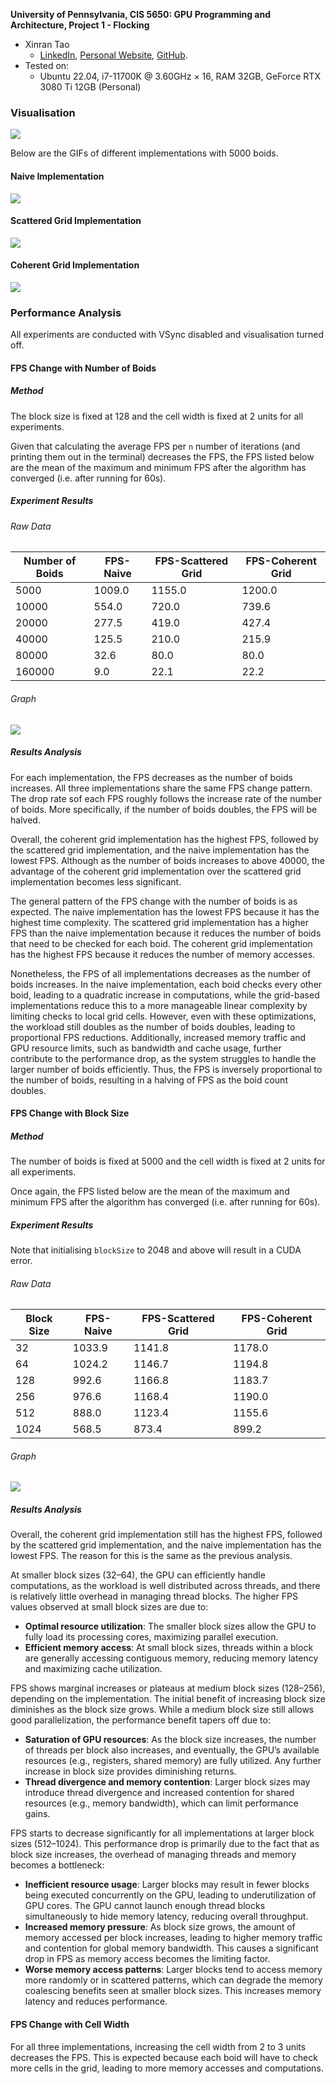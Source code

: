 **University of Pennsylvania, CIS 5650: GPU Programming and Architecture,
Project 1 - Flocking**

* Xinran Tao
  * [LinkedIn](https://www.linkedin.com/in/xinran-tao/), [Personal Website](https://www.xinrantao.com/), [GitHub](https://github.com/theBoilingPoint).
* Tested on: 
  - Ubuntu 22.04, i7-11700K @ 3.60GHz × 16, RAM 32GB, GeForce RTX 3080 Ti 12GB (Personal)

### Visualisation
![](images/coherent_grid_boid.png)

Below are the GIFs of different implementations with 5000 boids.

#### Naive Implementation
![](images/naive.gif)

#### Scattered Grid Implementation
![](images/scattered.gif)

#### Coherent Grid Implementation
![](images/coherent.gif)

### Performance Analysis
All experiments are conducted with VSync disabled and visualisation turned off.

#### FPS Change with Number of Boids

##### Method
The block size is fixed at 128 and the cell width is fixed at 2 units for all experiments.

Given that calculating the average FPS per `n` number of iterations (and printing them out in the terminal) decreases the FPS, the FPS listed below are the mean of the maximum and minimum FPS after the algorithm has converged (i.e. after running for 60s). 

##### Experiment Results

###### Raw Data
| Number of Boids    | FPS-Naive | FPS-Scattered Grid | FPS-Coherent Grid |
| ------------------ | --------- | -------------------| ----------------- |
| 5000               | 1009.0    | 1155.0             | 1200.0            |
| 10000              | 554.0     | 720.0              | 739.6             |
| 20000              | 277.5     | 419.0              | 427.4             |
| 40000              | 125.5     | 210.0              | 215.9             |
| 80000              | 32.6      | 80.0               | 80.0              |
| 160000             | 9.0       | 22.1               | 22.2              |

###### Graph
![](images/analysis/numBoids_FPS.png)

##### Results Analysis
For each implementation, the FPS decreases as the number of boids increases. All three implementations share the same FPS change pattern. The drop rate sof each FPS roughly follows the increase rate of the number of boids. More specifically, if the number of boids doubles, the FPS will be halved. 

Overall, the coherent grid implementation has the highest FPS, followed by the scattered grid implementation, and the naive implementation has the lowest FPS. Although as the number of boids increases to above 40000, the advantage of the coherent grid implementation over the scattered grid implementation becomes less significant.

The general pattern of the FPS change with the number of boids is as expected. The naive implementation has the lowest FPS because it has the highest time complexity. The scattered grid implementation has a higher FPS than the naive implementation because it reduces the number of boids that need to be checked for each boid. The coherent grid implementation has the highest FPS because it reduces the number of memory accesses. 

Nonetheless, the FPS of all implementations decreases as the number of boids increases. In the naive implementation, each boid checks every other boid, leading to a quadratic increase in computations, while the grid-based implementations reduce this to a more manageable linear complexity by limiting checks to local grid cells. However, even with these optimizations, the workload still doubles as the number of boids doubles, leading to proportional FPS reductions. Additionally, increased memory traffic and GPU resource limits, such as bandwidth and cache usage, further contribute to the performance drop, as the system struggles to handle the larger number of boids efficiently. Thus, the FPS is inversely proportional to the number of boids, resulting in a halving of FPS as the boid count doubles.

#### FPS Change with Block Size

##### Method
The number of boids is fixed at 5000 and the cell width is fixed at 2 units for all experiments.

Once again, the FPS listed below are the mean of the maximum and minimum FPS after the algorithm has converged (i.e. after running for 60s). 

##### Experiment Results
Note that initialising `blockSize` to 2048 and above will result in a CUDA error.

###### Raw Data
| Block Size    | FPS-Naive | FPS-Scattered Grid | FPS-Coherent Grid |
| --------------| --------- | -------------------| ----------------- |
| 32            | 1033.9    | 1141.8             | 1178.0            |
| 64            | 1024.2    | 1146.7             | 1194.8            |
| 128           | 992.6     | 1166.8             | 1183.7            |
| 256           | 976.6     | 1168.4             | 1190.0            |
| 512           | 888.0     | 1123.4             | 1155.6            |
| 1024          | 568.5     | 873.4              | 899.2             |

###### Graph
![](images/analysis/blockSize_FPS.png)

##### Results Analysis
Overall, the coherent grid implementation still has the highest FPS, followed by the scattered grid implementation, and the naive implementation has the lowest FPS. The reason for this is the same as the previous analysis.

At smaller block sizes (32–64), the GPU can efficiently handle computations, as the workload is well distributed across threads, and there is relatively little overhead in managing thread blocks. The higher FPS values observed at small block sizes are due to:
- **Optimal resource utilization**: The smaller block sizes allow the GPU to fully load its processing cores, maximizing parallel execution.
- **Efficient memory access**: At small block sizes, threads within a block are generally accessing contiguous memory, reducing memory latency and maximizing cache utilization.

FPS shows marginal increases or plateaus at medium block sizes (128–256), depending on the implementation. The initial benefit of increasing block size diminishes as the block size grows. While a medium block size still allows good parallelization, the performance benefit tapers off due to:
- **Saturation of GPU resources**: As the block size increases, the number of threads per block also increases, and eventually, the GPU’s available resources (e.g., registers, shared memory) are fully utilized. Any further increase in block size provides diminishing returns.
- **Thread divergence and memory contention**: Larger block sizes may introduce thread divergence and increased contention for shared resources (e.g., memory bandwidth), which can limit performance gains.

FPS starts to decrease significantly for all implementations at larger block sizes (512–1024). This performance drop is primarily due to the fact that as block size increases, the overhead of managing threads and memory becomes a bottleneck:
- **Inefficient resource usage**: Larger blocks may result in fewer blocks being executed concurrently on the GPU, leading to underutilization of GPU cores. The GPU cannot launch enough thread blocks simultaneously to hide memory latency, reducing overall throughput.
- **Increased memory pressure**: As block size grows, the amount of memory accessed per block increases, leading to higher memory traffic and contention for global memory bandwidth. This causes a significant drop in FPS as memory access becomes the limiting factor.
- **Worse memory access patterns**: Larger blocks tend to access memory more randomly or in scattered patterns, which can degrade the memory coalescing benefits seen at smaller block sizes. This increases memory latency and reduces performance.

#### FPS Change with Cell Width
For all three implementations, increasing the cell width from 2 to 3 units decreases the FPS. This is expected because each boid will have to check more cells in the grid, leading to more memory accesses and computations. 